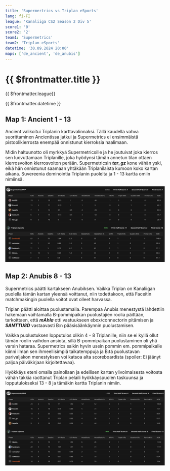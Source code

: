 ```yaml
---
title: 'Supermertrics vs Triplan eSports'
lang: fi-FI
league: 'Kanaliiga CS2 Season 2 Div 5'
score1: '0'
score2: '2'
team1: 'Supermetrics'
team2: 'Triplan eSports'
datetime: '30.09.2024 20:00'
maps: ['de_ancient', 'de_anubis']
---
```


# {{ $frontmatter.title }}

<p class="text-md my-0 font-semibold"> {{ $frontmatter.league}}</p>
<p class="text-md mt-0 font-semibold"> {{ $frontmatter.datetime }}</p>

## Map 1: Ancient<span class="text-green-500"> 1 - 13</span>

Ancient valikoitui Triplanin karttavalinnaksi. Tällä kaudella vahva suorittaminen Ancientissa jatkui ja Supermetrics ei ensimmäistä pistoolikierrosta enempää onnistunut kierroksia haalimaan.

Midin haltuunotto oli myrkkyä Supermetricsille ja he joutuivat joka kierros sen luovuttamaan Triplanille, joka hyödynsi tämän annetun tilan ottaen kierrosvoiton kierrosvoiton perään. Supermetricsin _**tar_gz**_ kone vähän yski, eikä hän onnistunut saamaan yhtäkään Triplanilaista kumoon koko kartan aikana. Suvereenia dominointia Triplanin puolelta ja 1 - 13 kartta omiin nimiinsä.

![Map 1: Ancient scoreboard](../../images/kanaliiga-cs2-season-2/supermetrics-ancient-scoreboard.png)

## Map 2: Anubis<span class="text-green-500"> 8 - 13</span>

Supermetrics päätti kartakseen Anubiksen. Vaikka Triplan on Kanaliigan puolella tämän kartan yleensä voittanut, niin todettakoon, että Faceitin matchmakingin puolella voitot ovat olleet harvassa.

Triplan päätti aloittaa puolustamalla. Parempaa Anubis menestystä lähdettiin hakemaan vaihtamalla B-pommipaikan puolustajien roolia päittään, tarkoittaen, että _**mAhla**_ otti vastuukseen ebox/connectorin pitämisen ja _**SANTTU8D**_ vastaavasti B:n pääsisäänkäynnin puolustamisen.

Vaikka puolustuksen lopputulos olikin 4 - 8 Triplanille, niin se ei kyllä ollut tämän roolin vaihdon ansiota, sillä B-pommipaikan puolustaminen oli yhä varsin hataraa. Supermetrics saikin hyvin usein pommin em. pommipaikalle kiinni ilman sen ihmeellisimpiä taikatemppuja ja B:tä puolustavan parivaljakon menestyksen voi katsoa alta scoreboardista (spoiler: Ei jäänyt paljoa päiväkirjaan kirjoitettavaa).

Hyökkäys eteni omalla painollaan ja edellisen kartan ylivoimaisesta voitosta vähän takkia raottanut Triplan pelaili hyökkäyspuolen taskuunsa ja lopputulokseksi 13 - 8 ja tämäkin kartta Triplanin nimiin.

![Map 2: Anubis scoreboard](../../images/kanaliiga-cs2-season-2/supermetrics-anubis-scoreboard.png)
